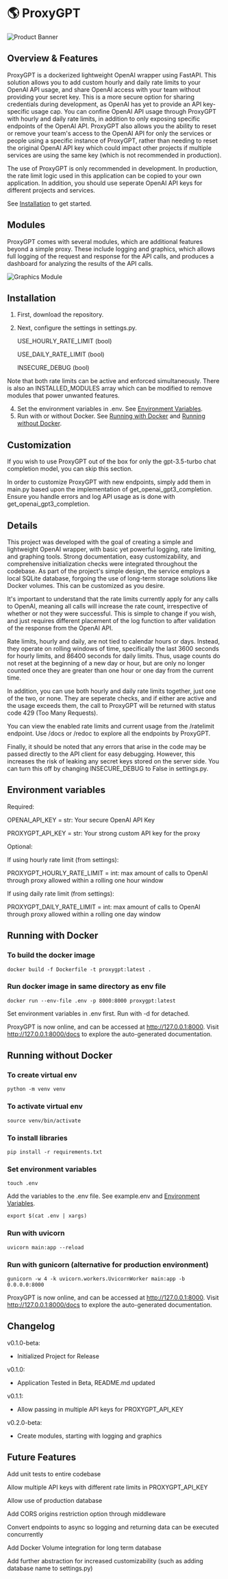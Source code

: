 # 🌎 ProxyGPT
![Product Banner](assets/ProxyGPTbanner.png)

## Overview & Features

ProxyGPT is a dockerized lightweight OpenAI wrapper using FastAPI. This solution allows you to add custom hourly and daily rate limits to your OpenAI API usage, and share OpenAI access with your team without providing your secret key. This is a more secure option for sharing credentials during development, as OpenAI has yet to provide an API key-specific usage cap. You can confine OpenAI API usage through ProxyGPT with hourly and daily rate limits, in addition to only exposing specific endpoints of the OpenAI API. ProxyGPT also allows you the ability to reset or remove your team's access to the OpenAI API for only the services or people using a specific instance of ProxyGPT, rather than needing to reset the original OpenAI API key which could impact other projects if multiple services are using the same key (which is not recommended in production).

The use of ProxyGPT is only recommended in development. In production, the rate limit logic used in this application can be copied to your own application. In addition, you should use seperate OpenAI API keys for different projects and services.

See [Installation](#installation) to get started.

## Modules

ProxyGPT comes with several modules, which are additional features beyond a simple proxy. These include logging and graphics, which allows full logging of the request and response for the API calls, and produces a dashboard for analyzing the results of the API calls.

![Graphics Module](assets/graphics_module.png)


## Installation

1. First, download the repository.
2. Next, configure the settings in settings.py.

    USE_HOURLY_RATE_LIMIT (bool)
   
    USE_DAILY_RATE_LIMIT (bool)
   
    INSECURE_DEBUG (bool)
   
Note that both rate limits can be active and enforced simultaneously. There is also an INSTALLED_MODULES array which can be modified to remove modules that power unwanted features. 

4. Set the environment variables in .env. See [Environment Variables](#environment-variables).
5. Run with or without Docker. See [Running with Docker](#running-with-docker) and [Running without Docker](#running-without-docker).

## Customization

If you wish to use ProxyGPT out of the box for only the gpt-3.5-turbo chat completion model, you can skip this section. 

In order to customize ProxyGPT with new endpoints, simply add them in main.py based upon the implementation of get_openai_gpt3_completion. Ensure you handle errors and log API usage as is done with get_openai_gpt3_completion.

## Details

This project was developed with the goal of creating a simple and lightweight OpenAI wrapper, with basic yet powerful logging, rate limiting, and graphing tools. Strong documentation, easy customizability, and comprehensive initialization checks were integrated throughout the codebase. As part of the project's simple design, the service employs a local SQLite database, forgoing the use of long-term storage solutions like Docker volumes. This can be customized as you desire.

It's important to understand that the rate limits currently apply for any calls to OpenAI, meaning all calls will increase the rate count, irrespective of whether or not they were successful. This is simple to change if you wish, and just requires different placement of the log function to after validation of the response from the OpenAI API.

Rate limits, hourly and daily, are not tied to calendar hours or days. Instead, they operate on rolling windows of time, specifically the last 3600 seconds for hourly limits, and 86400 seconds for daily limits. Thus, usage counts do not reset at the beginning of a new day or hour, but are only no longer counted once they are greater than one hour or one day from the current time.

In addition, you can use both hourly and daily rate limits together, just one of the two, or none. They are seperate checks, and if either are active and the usage exceeds them, the call to ProxyGPT will be returned with status code 429 (Too Many Requests).

You can view the enabled rate limits and current usage from the /ratelimit endpoint. Use /docs or /redoc to explore all the endpoints by ProxyGPT.

Finally, it should be noted that any errors that arise in the code may be passed directly to the API client for easy debugging. However, this increases the risk of leaking any secret keys stored on the server side. You can turn this off by changing INSECURE_DEBUG to False in settings.py.

## Environment variables

Required:

OPENAI_API_KEY = str: Your secure OpenAI API Key

PROXYGPT_API_KEY = str: Your strong custom API key for the proxy


Optional:

If using hourly rate limit (from settings):

   PROXYGPT_HOURLY_RATE_LIMIT = int: max amount of calls to OpenAI through proxy allowed within a rolling one hour window

If using daily rate limit (from settings):

   PROXYGPT_DAILY_RATE_LIMIT = int: max amount of calls to OpenAI through proxy allowed within a rolling one day window

## Running with Docker

### To build the docker image
~~~
docker build -f Dockerfile -t proxygpt:latest .
~~~

### Run docker image in same directory as env file
~~~
docker run --env-file .env -p 8000:8000 proxygpt:latest
~~~
Set environment variables in .env first. Run with -d for detached.

ProxyGPT is now online, and can be accessed at http://127.0.0.1:8000. Visit http://127.0.0.1:8000/docs to explore the auto-generated documentation.

## Running without Docker

### To create virtual env
~~~
python -m venv venv
~~~

### To activate virtual env
~~~
source venv/bin/activate
~~~

### To install libraries
~~~
pip install -r requirements.txt
~~~

### Set environment variables
~~~
touch .env
~~~
Add the variables to the .env file. See example.env and [Environment Variables](#environment-variables).
~~~
export $(cat .env | xargs)
~~~

### Run with uvicorn

~~~
uvicorn main:app --reload
~~~

### Run with gunicorn (alternative for production environment)

~~~
gunicorn -w 4 -k uvicorn.workers.UvicornWorker main:app -b 0.0.0.0:8000
~~~

ProxyGPT is now online, and can be accessed at http://127.0.0.1:8000. Visit http://127.0.0.1:8000/docs to explore the auto-generated documentation.

## Changelog

v0.1.0-beta:
- Initialized Project for Release

v0.1.0:
- Application Tested in Beta, README.md updated

v0.1.1:
- Allow passing in multiple API keys for PROXYGPT_API_KEY

v0.2.0-beta:
- Create modules, starting with logging and graphics

## Future Features

Add unit tests to entire codebase

Allow multiple API keys with different rate limits in PROXYGPT_API_KEY

Allow use of production database

Add CORS origins restriction option through middleware

Convert endpoints to async so logging and returning data can be executed concurrently

Add Docker Volume integration for long term database

Add further abstraction for increased customizability (such as adding database name to settings.py)
